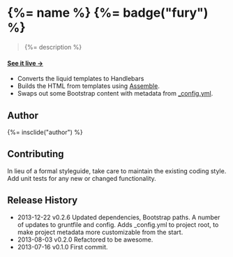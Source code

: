 # {%= name %} {%= badge("fury") %}

> {%= description %}

#### [See it live →](http://assemble.github.io/boilerplate-bootstrap/)

* Converts the liquid templates to Handlebars
* Builds the HTML from templates using [Assemble][assemble].
* Swaps out some Bootstrap content with metadata from [_config.yml](./_config.yml).

## Author

{%= insclide("author") %}

## Contributing
In lieu of a formal styleguide, take care to maintain the existing coding style. Add unit tests for any new or changed functionality.


## Release History
* 2013-12-22    v0.2.6    Updated dependencies, Bootstrap paths. A number of updates to gruntfile and config. Adds _config.yml to project root, to make project metadata more customizable from the start.
* 2013-08-03    v0.2.0    Refactored to be awesome.
* 2013-07-16    v0.1.0    First commit.


[download]: https://github.com/assemble/boilerplate-bootstrap/archive/master.zip "Download boilerplate-bootstrap"
[helpers]: https://github.com/assemble/handlebars-helpers "Handlebars Helpers"
[assemble]: https://github.com/assemble/assemble/ "Assemble"
[assemble-boilerplates]: https://github.com/assemble/assemble-boilerplates "Assemble Boilerplates"

[bower]: https://github.com/bower/bower
[grunt]: http://gruntjs.com
[gruntfile]: http://gruntjs.com/sample-gruntfile
[configuring tasks]: http://gruntjs.com/configuring-tasks
[tasks-and-targets]: http://gruntjs.com/configuring-tasks#task-configuration-and-targets
[files-object]: http://gruntjs.com/configuring-tasks#building-the-files-object-dynamically
